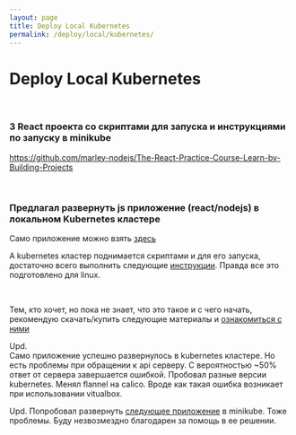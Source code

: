 ```yaml
---
layout: page
title: Deploy Local Kubernetes
permalink: /deploy/local/kubernetes/
---
```


# Deploy Local Kubernetes

<br/>

### 3 React проекта со скриптами для запуска и инструкциями по запуску в minikube

https://github.com/marley-nodejs/The-React-Practice-Course-Learn-by-Building-Projects

<br/>

### Предлагал развернуть js приложение (react/nodejs) в локальном Kubernetes кластере

Само приложение можно взять <a href="https://github.com/marley-nodejs/MERN-Stack-Front-To-Back-v2.0">здесь</a>

А kubernetes кластер поднимается скриптами и для его запуска, достаточно всего выполнить следующие <a href="https://sysadm.ru/devops/containers/kubernetes/kubeadm/prepared-cluster/">инструкции</a>. Правда все это подготовлено для linux.

<br/>

Тем, кто хочет, но пока не знает, что это такое и с чего начать, рекомендую скачать/купить следующие материалы и <a href="/courses/eng/">ознакомиться с ними</a>

Upd.  
Само приложение успешно развернулось в kubernetes кластере. Но есть проблемы при обращении к api серверу. С вероятностью ~50% ответ от сервера завершается ошибкой. Пробовал разные версии kubernetes. Менял flannel на calico. Вроде как такая ошибка возникает при использовании vitualbox.

Upd.
Попробовал развернуть <a href="https://github.com/marley-nodejs/MERN-Stack-Front-To-Back-v2.0/blob/master/Minikube.md">следующее приложение</a> в minikube. Тоже проблемы. Буду незвозмездно благодарен за помощь в ее решении.
